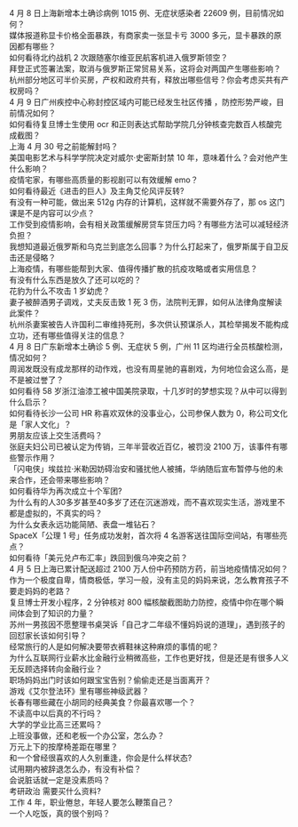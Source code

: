 4 月 8 日上海新增本土确诊病例 1015 例、无症状感染者 22609 例，目前情况如何？  
媒体报道称显卡价格全面暴跌，有商家卖一张显卡亏 3000 多元，显卡暴跌的原因都有哪些？  
如何看待北约战机 2 次跟随塞尔维亚民航客机进入俄罗斯领空？  
拜登正式签署法案，取消与俄罗斯正常贸易关系，这将会对两国产生哪些影响？  
杭州部分地区可半价买房，产权和政府共有，释放出哪些信号？你会考虑买共有产权房吗？  
4 月 9 日广州疾控中心称封控区域内可能已经发生社区传播 ，防控形势严峻，目前情况如何？  
如何看待复旦博士生使用 ocr 和正则表达式帮助学院几分钟核查完数百人核酸完成截图？  
上海 4 月 30 号之前能解封吗？  
美国电影艺术与科学学院决定对威尔·史密斯封禁 10 年，意味着什么？会对他产生什么影响？  
疫情宅家，有哪些高质量的影视剧可以有效缓解 emo？  
如何看待最近《进击的巨人》及主角艾伦风评反转?  
有没有一种可能，做出来 512g 内存的计算机，这样就不需要外存了，那 os 这门课是不是内容可以少点？  
工作受到疫情影响，会有相关政策缓解房贷车贷压力吗？有哪些方法可以减轻经济负担？  
我想知道最近俄罗斯和乌克兰到底怎么回事？为什么打起来了，俄罗斯属于自卫反击还是侵略？  
上海疫情，有哪些能帮到大家、值得传播扩散的抗疫攻略或者实用信息？  
有没有什么东西是放久了还可以吃的？  
花豹为什么不攻击 1 岁幼虎？  
妻子被醉酒男子调戏，丈夫反击致 1 死 3 伤，法院判无罪，如何从法律角度解读此案件？  
杭州杀妻案被告人许国利二审维持死刑，多次供认预谋杀人，其检举揭发不能构成立功，还有哪些值得关注的信息？  
4 月 8 日广东新增本土确诊 5 例、无症状 5 例，广州 11 区均进行全员核酸检测，情况如何？  
周润发既没有成龙那样的动作戏，也没有周星驰的喜剧戏，为何地位会这么高，是不是被过誉了？  
如何看待 58 岁浙江油漆工被中国美院录取，十几岁时的梦想实现？从中可以得到什么启示？  
如何看待长沙一公司 HR 称喜欢双休的没事业心，公司参保人数为 0，称公司文化是「家人文化」？  
男朋友应该上交生活费吗？  
张庭夫妇公司已被认定为传销，三年半营收近百亿，被罚没 2100 万，该事件有哪些警示作用？  
「闪电侠」埃兹拉·米勒因妨碍治安和骚扰他人被捕，华纳随后宣布暂停与他的未来合作，还会带来哪些影响？  
如何看待华为再次成立十个军团?  
为什么有的人30多岁甚至40多岁了还在沉迷游戏，而不喜欢现实生活，游戏里不都是虚拟的，不真实的吗？  
为什么女表永远功能简陋、表盘一堆钻石？  
SpaceX「公理 1 号」任务成功发射，首次将 4 名游客送往国际空间站，有哪些亮点？  
如何看待「美元兑卢布汇率」跌回到俄乌冲突之前？  
4 月 5 日上海已累计配送超过 2100 万人份中药预防方药，前当地疫情情况如何？  
作为一个极度自卑，情商极低，学习一般，没有主见的妈妈来说，怎么教育孩子不要走妈妈的老路？  
复旦博士开发小程序，2 分钟核对 800 幅核酸截图助力防控，疫情中你在哪个瞬间体会到了知识的力量？  
苏州一男孩因不愿整理书桌哭诉「自己才二年级不懂妈妈说的道理」，遇到孩子的回怼家长该如何引导？  
经常旅行的人是如何解决要带衣裤鞋袜这种麻烦的事情的呢？  
为什么互联网行业薪水比金融行业稍微高些，工作也更好找，但是还是有很多人义无反顾选择转向金融行业？  
职场妈妈出门时该如何跟宝宝告别？偷偷走还是当面离开？  
游戏《艾尔登法环》里有哪些神级武器？  
长春有哪些藏在小胡同的经典美食？你最喜欢哪一个？  
不读高中以后真的不行吗？  
大学的学业比高三还累吗？  
上班没事做，还和老板一个办公室，怎么办？  
万元上下的按摩椅差距在哪里？  
和一个曾经很喜欢的人久别重逢，你会是什么样状态?  
试用期内被辞退怎么办，有没有补偿？  
会说脏话就一定是没素质吗？  
考研政治 需要买什么资料?  
工作 4 年，职业倦怠，年轻人要怎么鞭策自己？  
一个人吃饭，真的很个别吗？  
